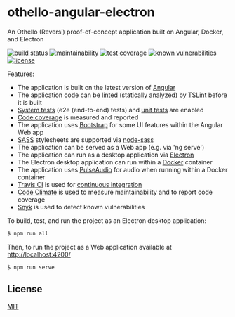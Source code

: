 # othello-angular-electron
An Othello (Reversi) proof-of-concept application built on Angular, Docker, and Electron

[![build status](https://secure.travis-ci.org/tom-weatherhead/othello-angular-electron.svg)](https://travis-ci.org/tom-weatherhead/othello-angular-electron)
[![maintainability](https://api.codeclimate.com/v1/badges/067c83f4f476431aa46b/maintainability)](https://codeclimate.com/github/tom-weatherhead/othello-angular-electron/maintainability)
[![test coverage](https://api.codeclimate.com/v1/badges/067c83f4f476431aa46b/test_coverage)](https://codeclimate.com/github/tom-weatherhead/othello-angular-electron/test_coverage)
[![known vulnerabilities](https://snyk.io/test/github/tom-weatherhead/othello-angular-electron/badge.svg?targetFile=package.json&package-lock.json)](https://snyk.io/test/github/tom-weatherhead/othello-angular-electron?targetFile=package.json&package-lock.json)
[![license](https://img.shields.io/github/license/mashape/apistatus.svg)](https://github.com/tom-weatherhead/othello-angular-electron/blob/master/LICENSE)

Features:

- The application is built on the latest version of [Angular](https://angular.io/)
- The application code can be [linted](https://en.wikipedia.org/wiki/Lint_(software)) (statically analyzed) by [TSLint](https://palantir.github.io/tslint/) before it is built
- [System tests](https://en.wikipedia.org/wiki/System_testing) (e2e (end-to-end) tests) and [unit tests](https://en.wikipedia.org/wiki/Unit_testing) are enabled
- [Code coverage](https://en.wikipedia.org/wiki/Code_coverage) is measured and reported
- The application uses [Bootstrap](https://getbootstrap.com/) for some UI features within the Angular Web app
- [SASS](https://sass-lang.com/) stylesheets are supported via [node-sass](https://github.com/sass/node-sass)
- The application can be served as a Web app (e.g. via 'ng serve')
- The application can run as a desktop application via [Electron](https://electronjs.org/)
- The Electron desktop application can run within a [Docker](https://www.docker.com/) container
- The application uses [PulseAudio](https://www.freedesktop.org/wiki/Software/PulseAudio/) for audio when running within a Docker container
- [Travis CI](https://travis-ci.org/) is used for [continuous integration](https://en.wikipedia.org/wiki/Continuous_integration)
- [Code Climate](https://codeclimate.com/) is used to measure maintainability and to report code coverage
- [Snyk](https://snyk.io/) is used to detect known vulnerabilities

To build, test, and run the project as an Electron desktop application:

```sh
$ npm run all
```

Then, to run the project as a Web application available at [http://localhost:4200/](http://localhost:4200/)

```sh
$ npm run serve
```

## License
[MIT](https://choosealicense.com/licenses/mit/)
